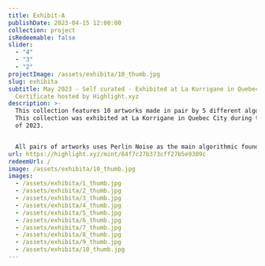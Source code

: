 ```yaml
---
title: Exhibit-A
publishDate: 2023-04-15 12:00:00
collection: project
isRedeemable: false
slider:
  - "4"
  - "3"
  - "2"
projectImage: /assets/exhibita/10_thumb.jpg
slug: exhibita
subtitle: May 2023 - Self curated - Exhibited at La Korrigane in Quebec city -
  Certificate hosted by Highlight.xyz
description: >-
  This collection features 10 artworks made in pair by 5 different algorithm.
  This collection was exhibited at La Korrigane in Quebec City during the summer
  of 2023.


  All pairs of artworks uses Perlin Noise as the main algorithmic foundation and shows how a similar techniques can yield such different results.
url: https://highlight.xyz/mint/64f7c27b373cff27b5e9309c
redeemUrl: /
image: /assets/exhibita/10_thumb.jpg
images:
  - /assets/exhibita/1_thumb.jpg
  - /assets/exhibita/2_thumb.jpg
  - /assets/exhibita/3_thumb.jpg
  - /assets/exhibita/4_thumb.jpg
  - /assets/exhibita/5_thumb.jpg
  - /assets/exhibita/6_thumb.jpg
  - /assets/exhibita/7_thumb.jpg
  - /assets/exhibita/8_thumb.jpg
  - /assets/exhibita/9_thumb.jpg
  - /assets/exhibita/10_thumb.jpg
---
```

